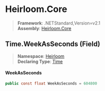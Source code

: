 # Heirloom.Core

> **Framework**: .NETStandard,Version=v2.1  
> **Assembly**: [Heirloom.Core][0]

## Time.WeekAsSeconds (Field)

> **Namespace**: [Heirloom][0]  
> **Declaring Type**: [Time][1]

#### WeekAsSeconds

```cs
public const float WeekAsSeconds = 604800
```

[0]: ../../../Heirloom.Core.md
[1]: ../Time.md
